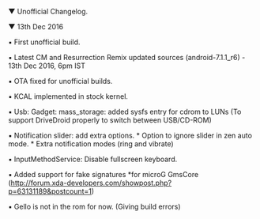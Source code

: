  ▼ Unofficial Changelog.

 ▼ 13th Dec 2016

 ▪ First unofficial build.
 
 ▪ Latest CM and Resurrection Remix updated sources (android-7.1.1_r6) - 13th Dec 2016, 6pm IST
 
 ▪ OTA fixed for unofficial builds.
 
 ▪ KCAL implemented in stock kernel.
 
 ▪  Usb: Gadget: mass_storage: added sysfs entry for cdrom to LUNs (To support DriveDroid properly to switch between USB/CD-ROM)
 
 ▪ Notification slider: add extra options.
      * Option to ignore slider in zen auto mode.
      * Extra notification modes (ring and vibrate)
 
 ▪ InputMethodService: Disable fullscreen keyboard.
 
 ▪  Added support for fake signatures
      *for microG GmsCore (http://forum.xda-developers.com/showpost.php?p=63131189&postcount=1)
 
 ▪ Gello is not in the rom for now. (Giving build errors)
